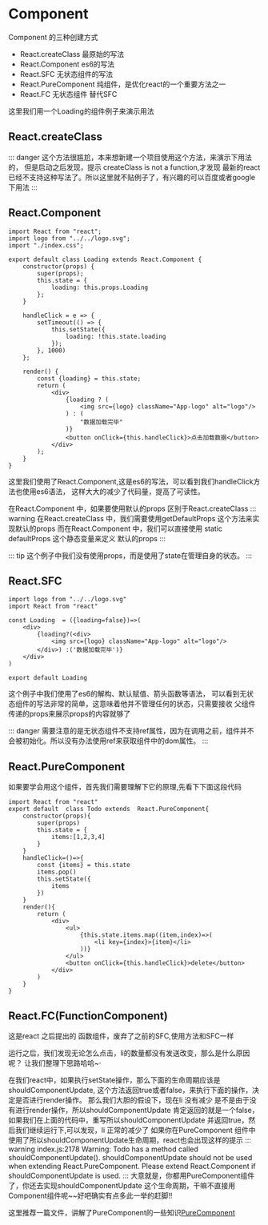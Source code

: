 # Component
 Component 的三种创建方式

- React.createClass 最原始的写法
- React.Component es6的写法
- React.SFC 无状态组件的写法
- React.PureComponent 纯组件，是优化react的一个重要方法之一
- React.FC 无状态组件 替代SFC

这里我们用一个Loading的组件例子来演示用法

## React.createClass
::: danger
 这个方法很尴尬，本来想新建一个项目使用这个方法，来演示下用法的，
 但是启动之后发现，提示 createClass is not a function,才发现
 最新的react已经不支持这种写法了。所以这里就不贴例子了，有兴趣的可以百度或者google下用法
:::
## React.Component
```chef
import React from "react";
import logo from "../../logo.svg";
import "./index.css";

export default class Loading extends React.Component {
    constructor(props) {
        super(props);
        this.state = {
            loading: this.props.Loading
        };
    }

    handleClick = e => {
        setTimeout(() => {
            this.setState({
                loading: !this.state.loading
            });
        }, 1000)
    };

    render() {
        const {loading} = this.state;
        return (
            <div>
                {loading ? (
                    <img src={logo} className="App-logo" alt="logo"/>
                ) : (
                    "数据加载完毕"
                )}
                <button onClick={this.handleClick}>点击加载数据</button>
            </div>
        );
    }
}
```
这里我们使用了React.Component,这是es6的写法，可以看到我们handleClick方法也使用es6语法，
这样大大的减少了代码量，提高了可读性。

在React.Component 中，如果要使用默认的props 区别于React.createClass
::: warning
在React.createClass 中，我们需要使用getDefaultProps 这个方法来实现默认的props
而在React.Component 中，我们可以直接使用 static defaultProps 这个静态变量来定义 默认的props
:::

::: tip
 这个例子中我们没有使用props，而是使用了state在管理自身的状态。
:::

## React.SFC 
```chef
import logo from "../../logo.svg"
import React from "react"

const Loading  = ({loading=false})=>(
    <div>
        {loading?(<div>
            <img src={logo} className="App-logo" alt="logo"/>
        </div>) :('数据加载完毕')}
    </div>
)

export default Loading
```
这个例子中我们使用了es6的解构、默认赋值、箭头函数等语法，
可以看到无状态组件的写法非常的简单，这意味着他并不管理任何的状态，只需要接收
父组件传递的props来展示props的内容就够了

::: danger
需要注意的是无状态组件不支持ref属性，因为在调用之前，组件并不会被初始化。所以没有办法使用ref来获取组件中的dom属性。
:::

## React.PureComponent 
如果要学会用这个组件，首先我们需要理解下它的原理,先看下下面这段代码
```chef
import React from "react"
export default  class Todo extends  React.PureComponent{
    constructor(props){
        super(props)
        this.state = {
            items:[1,2,3,4]
        }
    }
    handleClick=()=>{
        const {items} = this.state
        items.pop()
        this.setState({
            items
        })
    }
    render(){
        return (
            <div>
                <ul>
                    {this.state.items.map((item,index)=>(
                        <li key={index}>{item}</li>
                    ))}
                </ul>
                <button onClick={this.handleClick}>delete</button>
            </div>
        )
    }
}
```

## React.FC(FunctionComponent)
这是react 之后提出的 函数组件，废弃了之前的SFC,使用方法和SFC一样






运行之后，我们发现无论怎么点击，li的数量都没有发送改变，那么是什么原因呢？
让我们整理下思路哈哈~·

在我们react中，如果执行setState操作，那么下面的生命周期应该是shouldComponentUpdate,
这个方法返回true或者false，来执行下面的操作，决定是否进行render操作。
那么我们大胆的假设下，现在li 没有减少 是不是由于没有进行render操作，所以shouldComponentUpdate 肯定返回的就是一个false，
如果我们在上面的代码中，重写所以shouldComponentUpdate 并返回true，然后我们继续运行下,可以发现，li 正常的减少了
如果你在PureComponent 组件中使用了所以shouldComponentUpdate生命周期，react也会出现这样的提示
::: warning
index.js:2178 Warning: Todo has a method called shouldComponentUpdate(). shouldComponentUpdate should not be used when extending React.PureComponent. 
Please extend React.Component if shouldComponentUpdate is used.
:::
大意就是，你都用PureComponent组件了，你还去实现shouldComponentUpdate 这个生命周期，干嘛不直接用Component组件呢~~好吧确实有点多此一举的赶脚!!

这里推荐一篇文件，讲解了PureComponent的一些知识[PureComponent](http://www.wulv.site/2017-05-31/react-purecomponent.html)






